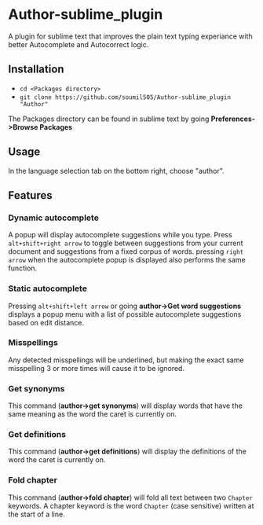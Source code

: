 # Author-sublime_plugin
A plugin for sublime text that improves the plain text typing experiance with better Autocomplete and Autocorrect logic.

## Installation
- `cd <Packages directory>`
- `git clone https://github.com/soumil505/Author-sublime_plugin "Author"`

The Packages directory can be found in sublime text by going **Preferences->Browse Packages**

## Usage
In the language selection tab on the bottom right, choose "author".

## Features
### Dynamic autocomplete
A popup will display autocomplete suggestions while you type. Press `alt+shift+right arrow` to toggle between suggestions from your current document and suggestions from a fixed corpus of words. pressing `right arrow` when the autocomplete popup is displayed also performs the same function.

### Static autocomplete
Pressing `alt+shift+left arrow` or going **author->Get word suggestions** displays a popup menu with a list of possible autocomplete suggestions based on edit distance. 

### Misspellings
Any detected misspellings will be underlined, but making the exact same misspelling 3 or more times will cause it to be ignored.

### Get synonyms
This command (**author->get synonyms**) will display words that have the same meaning as the word the caret is currently on.

### Get definitions
This command (**author->get definitions**) will display the definitions of the word the caret is currently on.

### Fold chapter
This command (**author->fold chapter**) will fold all text between two `Chapter` keywords. A chapter keyword is the word `Chapter` (case sensitive) written at the start of a line.

